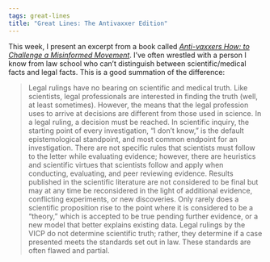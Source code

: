 ```yaml
---
tags: great-lines
title: "Great Lines: The Antivaxxer Edition"
---
```



This week, I present an excerpt from a book called _[Anti-vaxxers How: to Challenge a Misinformed Movement](https://mitpress.mit.edu/books/anti-vaxxers)_. I’ve often wrestled with a person I know from law school who can’t distinguish between scientific/medical facts and legal facts. This is a good summation of the difference:

> Legal rulings have no bearing on scientific and medical truth. Like scientists, legal professionals are interested in finding the truth (well, at least sometimes). However, the means that the legal profession uses to arrive at decisions are different from those used in science. In a legal ruling, a decision must be reached. In scientific inquiry, the starting point of every investigation, “I don’t know,” is the default epistemological standpoint, and most common endpoint for an investigation. There are not specific rules that scientists must follow to the letter while evaluating evidence; however, there are heuristics and scientific virtues that scientists follow and apply when conducting, evaluating, and peer reviewing evidence. Results published in the scientific literature are not considered to be final but may at any time be reconsidered in the light of additional evidence, conflicting experiments, or new discoveries. Only rarely does a scientific proposition rise to the point where it is considered to be a “theory,” which is accepted to be true pending further evidence, or a new model that better explains existing data. Legal rulings by the VICP do not determine scientific truth; rather, they determine if a case presented meets the standards set out in law. These standards are often flawed and partial.
